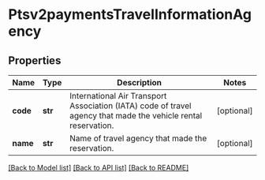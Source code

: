 # Ptsv2paymentsTravelInformationAgency

## Properties
Name | Type | Description | Notes
------------ | ------------- | ------------- | -------------
**code** | **str** | International Air Transport Association (IATA) code of travel agency that made the vehicle rental reservation.  | [optional] 
**name** | **str** | Name of travel agency that made the reservation.  | [optional] 

[[Back to Model list]](../README.md#documentation-for-models) [[Back to API list]](../README.md#documentation-for-api-endpoints) [[Back to README]](../README.md)


